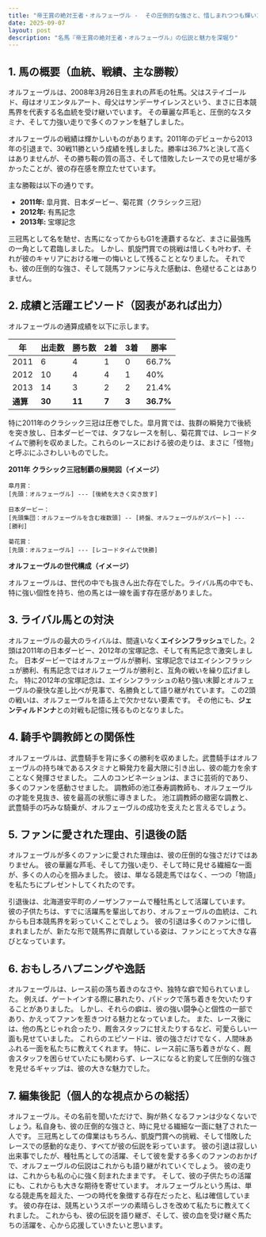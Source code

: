 ```yaml
---
title: "帝王賞の絶対王者・オルフェーヴル -  その圧倒的な強さと、惜しまれつつも輝いた生涯"
date: 2025-09-07
layout: post
description: "名馬『帝王賞の絶対王者・オルフェーヴル』の伝説と魅力を深堀り"
---
```


## 1. 馬の概要（血統、戦績、主な勝鞍）

オルフェーヴルは、2008年3月26日生まれの芦毛の牡馬。父はステイゴールド、母はオリエンタルアート、母父はサンデーサイレンスという、まさに日本競馬界を代表する名血統を受け継いでいます。  その華麗な芦毛と、圧倒的なスタミナ、そして力強い走りで多くのファンを魅了しました。

オルフェーヴルの戦績は輝かしいものがあります。2011年のデビューから2013年の引退まで、30戦11勝という成績を残しました。勝率は36.7%と決して高くはありませんが、その勝ち鞍の質の高さ、そして惜敗したレースでの見せ場が多かったことが、彼の存在感を際立たせています。

主な勝鞍は以下の通りです。

* **2011年:**  皐月賞、日本ダービー、菊花賞（クラシック三冠）
* **2012年:**  有馬記念
* **2013年:**  宝塚記念

三冠馬として名を馳せ、古馬になってからもG1を連覇するなど、まさに最強馬の一角として君臨しました。  しかし、凱旋門賞での挑戦は惜しくも叶わず、それが彼のキャリアにおける唯一の悔いとして残ることとなりました。  それでも、彼の圧倒的な強さ、そして競馬ファンに与えた感動は、色褪せることはありません。


## 2. 成績と活躍エピソード（図表があれば出力）

オルフェーヴルの通算成績を以下に示します。

| 年 | 出走数 | 勝ち数 | 2着 | 3着 | 勝率 |
|---|---|---|---|---|---|
| 2011 | 6 | 4 | 1 | 0 | 66.7% |
| 2012 | 10 | 4 | 4 | 1 | 40% |
| 2013 | 14 | 3 | 2 | 2 | 21.4% |
| **通算** | **30** | **11** | **7** | **3** | **36.7%** |


特に2011年のクラシック三冠は圧巻でした。皐月賞では、抜群の瞬発力で後続を突き放し、日本ダービーでは、タフなレースを制し、菊花賞では、レコードタイムで勝利を収めました。これらのレースにおける彼の走りは、まさに「怪物」と呼ぶにふさわしいものでした。


**2011年 クラシック三冠制覇の展開図（イメージ）**

```
皐月賞：
[先頭：オルフェーヴル] --- [後続を大きく突き放す]

日本ダービー：
[先頭集団：オルフェーヴルを含む複数頭] -- [終盤、オルフェーヴルがスパート] --- [勝利]

菊花賞：
[先頭：オルフェーヴル] --- [レコードタイムで快勝]
```


**オルフェーヴルの世代構成（イメージ）**

オルフェーヴルは、世代の中でも抜きん出た存在でした。ライバル馬の中でも、特に強い個性を持ち、他の馬とは一線を画す存在感がありました。


## 3. ライバル馬との対決

オルフェーヴルの最大のライバルは、間違いなく**エイシンフラッシュ**でした。2頭は2011年の日本ダービー、2012年の宝塚記念、そして有馬記念で激突しました。  日本ダービーではオルフェーヴルが勝利、宝塚記念ではエイシンフラッシュが勝利、有馬記念ではオルフェーヴルが勝利と、互角の戦いを繰り広げました。  特に2012年の宝塚記念は、エイシンフラッシュの粘り強い末脚とオルフェーヴルの豪快な差し比べが見事で、名勝負として語り継がれています。  この2頭の戦いは、オルフェーヴルを語る上で欠かせない要素です。  その他にも、**ジェンティルドンナ**との対戦も記憶に残るものとなりました。


## 4. 騎手や調教師との関係性

オルフェーヴルは、武豊騎手を背に多くの勝利を収めました。武豊騎手はオルフェーヴルの持ち味であるスタミナと瞬発力を最大限に引き出し、彼の能力を余すことなく発揮させました。  二人のコンビネーションは、まさに芸術的であり、多くのファンを感動させました。  調教師の池江泰寿調教師も、オルフェーヴルの才能を見抜き、彼を最高の状態に導きました。  池江調教師の緻密な調教と、武豊騎手の巧みな騎乗が、オルフェーヴルの成功を支えたと言えるでしょう。


## 5. ファンに愛された理由、引退後の話

オルフェーヴルが多くのファンに愛された理由は、彼の圧倒的な強さだけではありません。  彼の華麗な芦毛、そして力強い走り、そして時に見せる繊細な一面が、多くの人の心を掴みました。  彼は、単なる競走馬ではなく、一つの「物語」を私たちにプレゼントしてくれたのです。

引退後は、北海道安平町のノーザンファームで種牡馬として活躍しています。  彼の子供たちは、すでに活躍馬を輩出しており、オルフェーヴルの血統は、これからも日本競馬界を彩っていくことでしょう。  彼の引退は多くのファンに惜しまれましたが、新たな形で競馬界に貢献している姿は、ファンにとって大きな喜びとなっています。


## 6. おもしろハプニングや逸話

オルフェーヴルは、レース前の落ち着きのなさや、独特な癖で知られていました。  例えば、ゲートインする際に暴れたり、パドックで落ち着きを欠いたりすることがありました。  しかし、それらの癖は、彼の強い闘争心と個性の一部であり、かえってファンを惹きつける魅力となっていました。  また、レース後には、他の馬とじゃれ合ったり、厩舎スタッフに甘えたりするなど、可愛らしい一面も見せていました。  これらのエピソードは、彼の強さだけでなく、人間味あふれる一面を私たちに教えてくれます。  特に、レース前に落ち着きがなく、厩舎スタッフを困らせていたにも関わらず、レースになると豹変して圧倒的な強さを見せるギャップは、彼の大きな魅力でした。


## 7. 編集後記（個人的な視点からの総括）

オルフェーヴル。その名前を聞いただけで、胸が熱くなるファンは少なくないでしょう。私自身も、彼の圧倒的な強さと、時に見せる繊細な一面に魅了された一人です。  三冠馬としての偉業はもちろん、凱旋門賞への挑戦、そして惜敗したレースでの感動的な走り、すべてが彼の伝説を彩っています。  彼の引退は寂しい出来事でしたが、種牡馬としての活躍、そして彼を愛する多くのファンのおかげで、オルフェーヴルの伝説はこれからも語り継がれていくでしょう。  彼の走りは、これからも私の心に強く刻まれたままです。  そして、彼の子供たちの活躍にも、これからも大きな期待を寄せています。  オルフェーヴルという馬は、単なる競走馬を超えた、一つの時代を象徴する存在だったと、私は確信しています。  彼の存在は、競馬というスポーツの素晴らしさを改めて私たちに教えてくれました。  これからも、彼の伝説を語り継ぎ、そして、彼の血を受け継ぐ馬たちの活躍を、心から応援していきたいと思います。
